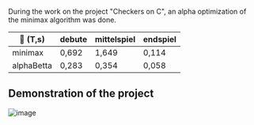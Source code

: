 
During the work on the project "Checkers on C", an alpha optimization of the minimax algorithm was done.

|    :rocket:  (T,s)    |    debute   | mittelspiel |  endspiel   |
|---------------|-------------|-------------|-------------|
|   minimax     |    0,692    |    1,649    |   0,114     |
| alphaBetta    |    0,283    |    0,354    |   0,058     |


## Demonstration of the project


![image](https://github.com/user-attachments/assets/384f41ac-cb6f-4a2b-b284-c5a5114cb651)


